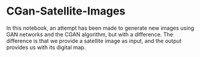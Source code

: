 # CGan-Satellite-Images
In this notebook, an attempt has been made to generate new images using GAN networks and the CGAN algorithm, but with a difference. The difference is that we provide a satellite image as input, and the output provides us with its digital map.
